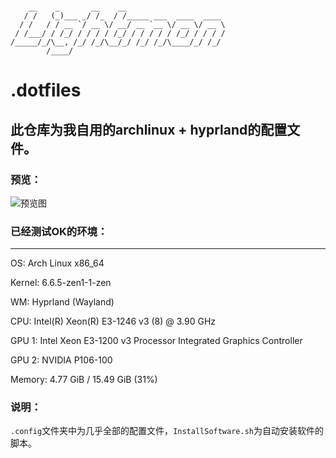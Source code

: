 ```

    __    _       __    __
   / /   (_)___ _/ /_  / /_____ ___  ____  ____
  / /   / / __ `/ __ \/ __/ __ `__ \/ __ \/ __ \
 / /___/ / /_/ / / / / /_/ / / / / / /_/ / / / /
/_____/_/\__, /_/ /_/\__/_/ /_/ /_/\____/_/ /_/
        /____/

```


# .dotfiles

## 此仓库为我自用的archlinux + hyprland的配置文件。

### 预览：

![预览图](https://i2.100024.xyz/2023/12/24/xn0kzc.webp)

### 已经测试OK的环境：
---------------
OS: Arch Linux x86_64

Kernel: 6.6.5-zen1-1-zen

WM: Hyprland (Wayland)

CPU: Intel(R) Xeon(R) E3-1246 v3 (8) @ 3.90 GHz

GPU 1: Intel Xeon E3-1200 v3 Processor Integrated Graphics Controller

GPU 2: NVIDIA P106-100

Memory: 4.77 GiB / 15.49 GiB (31%)

### 说明：

`.config`文件夹中为几乎全部的配置文件，`InstallSoftware.sh`为自动安装软件的脚本。
